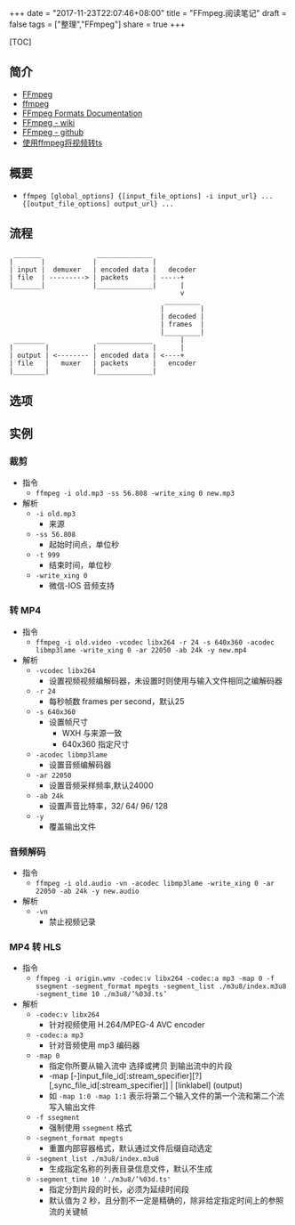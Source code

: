 +++
date = "2017-11-23T22:07:46+08:00"
title = "FFmpeg.阅读笔记"
draft = false
tags = ["整理","FFmpeg"]
share = true
+++

[TOC]

## 简介
- [FFmpeg](https://ffmpeg.org/)
- [ffmpeg](https://www.ffmpeg.org/ffmpeg.html)
- [FFmpeg Formats Documentation](https://ffmpeg.org/ffmpeg-formats.html)
- [FFmpeg - wiki](https://zh.wikipedia.org/wiki/FFmpeg)
- [FFmpeg - github](https://github.com/FFmpeg/FFmpeg)
- [使用ffmpeg将视频转ts](https://segmentfault.com/q/1010000003834362?sort=created)

## 概要
- `ffmpeg [global_options] {[input_file_options] -i input_url} ... {[output_file_options] output_url} ...`

## 流程
```
 _______              ______________
|       |            |              |
| input |  demuxer   | encoded data |   decoder
| file  | ---------> | packets      | -----+
|_______|            |______________|      |
                                           v
                                       _________
                                      |         |
                                      | decoded |
                                      | frames  |
                                      |_________|
 ________             ______________       |
|        |           |              |      |
| output | <-------- | encoded data | <----+
| file   |   muxer   | packets      |   encoder
|________|           |______________|

```

## 选项


## 实例
### 裁剪
- 指令
  + `ffmpeg -i old.mp3 -ss 56.808 -write_xing 0 new.mp3`
- 解析
  + `-i old.mp3`
    * 来源
  + `-ss 56.808`
    * 起始时间点，单位秒
  + `-t 999`
    * 结束时间，单位秒
  + `-write_xing 0`
    * 微信-IOS 音频支持

### 转 MP4
- 指令
  + `ffmpeg -i old.video -vcodec libx264 -r 24 -s 640x360 -acodec libmp3lame -write_xing 0 -ar 22050 -ab 24k -y new.mp4`
- 解析
  + `-vcodec libx264`
    * 设置视频视频编解码器，未设置时则使用与输入文件相同之编解码器
  + `-r 24`
    * 每秒帧数 frames per second，默认25
  + `-s 640x360`
    * 设置帧尺寸
      - WXH 与来源一致
      - 640x360 指定尺寸
  + `-acodec libmp3lame`
    * 设置音频编解码器
  + `-ar 22050`
    * 设置音频采样频率,默认24000
  + `-ab 24k `
    * 设置声音比特率，32/ 64/ 96/ 128
  + `-y`
    * 覆盖输出文件

### 音频解码
- 指令
  + `ffmpeg -i old.audio -vn -acodec libmp3lame -write_xing 0 -ar 22050 -ab 24k -y new.audio`
- 解析
  + `-vn`
    * 禁止视频记录

### MP4 转 HLS
- 指令
  - `ffmpeg -i origin.wmv -codec:v libx264 -codec:a mp3 -map 0 -f ssegment -segment_format mpegts -segment_list ./m3u8/index.m3u8 -segment_time 10 ./m3u8/’%03d.ts’`
- 解析
  - `-codec:v libx264`
    - 针对视频使用 H.264/MPEG-4 AVC encoder
  - `-codec:a mp3`
    - 针对音频使用 mp3 编码器
  - `-map 0`
    - 指定你所要从输入流中 选择或拷贝 到输出流中的片段
    - -map [-]input_file_id[:stream_specifier][?][,sync_file_id[:stream_specifier]] | [linklabel] (output)
    - 如 `-map 1:0 -map 1:1` 表示将第二个输入文件的第一个流和第二个流写入输出文件
  - `-f ssegment`
    - 强制使用 `ssegment` 格式
  - `-segment_format mpegts`
    - 重置内部容器格式，默认通过文件后缀自动选定
  - `-segment_list ./m3u8/index.m3u8`
    - 生成指定名称的列表目录信息文件，默认不生成
  - `-segment_time 10 './m3u8/’%03d.ts'`
    - 指定分割片段的时长，必须为延续时间段
    - 默认值为 2 秒，且分割不一定是精确的，除非给定指定时间上的参照流的关键帧
